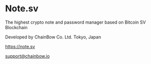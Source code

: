 # Note.sv
The highest crypto note and password manager based on Bitcoin SV Blockchain

Developed by ChainBow Co. Ltd.
Tokyo, Japan

https://note.sv

support@chainbow.io
